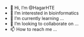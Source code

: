 - 👋 Hi, I’m @HagarHTE
- 👀 I’m interested in bioinformatics 
- 🌱 I’m currently learning ...
- 💞️ I’m looking to collaborate on ...
- 📫 How to reach me ...

<!---
HagarHTE/HagarHTE is a ✨ special ✨ repository because its `README.md` (this file) appears on your GitHub profile.
You can click the Preview link to take a look at your changes.
--->
